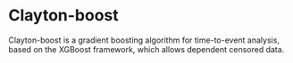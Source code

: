 # Clayton-boost
Clayton-boost is a gradient boosting algorithm for time-to-event analysis, based on the XGBoost framework, which allows dependent censored data.
